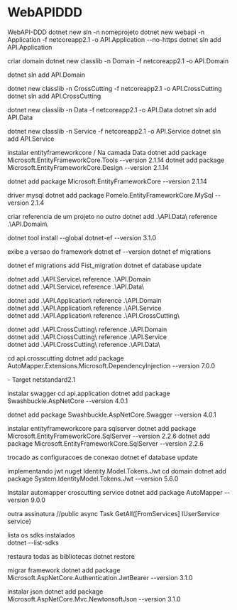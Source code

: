 # WebAPIDDD
WebAPI-DDD
dotnet new sln -n nomeprojeto
dotnet new webapi -n Application -f netcoreapp2.1 -o API.Application --no-https
dotnet sln add API.Application

criar domain
dotnet new classlib -n Domain -f netcoreapp2.1 -o API.Domain

dotnet sln add API.Domain


dotnet new classlib -n CrossCutting -f netcoreapp2.1 -o API.CrossCutting
dotnet sln add API.CrossCutting


dotnet new classlib -n Data -f netcoreapp2.1 -o API.Data
dotnet sln add API.Data


dotnet new classlib -n Service -f netcoreapp2.1 -o API.Service
dotnet sln add API.Service


instalar entityframeworkcore / Na camada Data
dotnet add package Microsoft.EntityFrameworkCore.Tools --version 2.1.14
dotnet add package Microsoft.EntityFrameworkCore.Design --version 2.1.14

dotnet add package Microsoft.EntityFrameworkCore --version 2.1.14

driver mysql
dotnet add package Pomelo.EntityFrameworkCore.MySql --version 2.1.4


criar referencia de um projeto no outro
 dotnet add .\API.Data\ reference .\API.Domain\
 
 
 dotnet tool install --global dotnet-ef --version 3.1.0
 
 exibe a versao do framework
 dotnet ef --version
 dotnet ef migrations
 
dotnet ef migrations  add Fist_migration
dotnet ef database update


 dotnet add .\API.Service\ reference .\API.Domain\
 dotnet add .\API.Service\ reference .\API.Data\  
 
 
 
 dotnet add .\API.Application\ reference .\API.Domain\
 dotnet add .\API.Application\ reference .\API.Service\
 dotnet add .\API.Application\ reference .\API.CrossCutting\
 
 dotnet add .\API.CrossCutting\ reference .\API.Domain\
  dotnet add .\API.CrossCutting\ reference .\API.Service\
   dotnet add .\API.CrossCutting\ reference .\API.Data\


cd api.crosscutting
dotnet add package AutoMapper.Extensions.Microsoft.DependencyInjection --version 7.0.0




  <PackageReference Include="Microsoft.EntityFrameworkCore" Version="2.1.14" />
- Target netstandard2.1



instalar swagger
cd api.application
dotnet add package Swashbuckle.AspNetCore --version 4.0.1

dotnet add package Swashbuckle.AspNetCore.Swagger --version 4.0.1


instalar entityframeworkcore para sqlserver
dotnet add package Microsoft.EntityFrameworkCore.SqlServer --version 2.2.6
dotnet add package Microsoft.EntityFrameworkCore.SqlServer --version 2.2.6

trocado as configuracoes de conexao
dotnet ef database update

implementando jwt
nuget Identity.Model.Tokens.Jwt
cd domain
dotnet add package System.IdentityModel.Tokens.Jwt --version 5.6.0
 

Instalar automapper 
croscutting
service
dotnet add package AutoMapper --version 9.0.0


outra assinatura
        //public async Task<ActionResult> GetAll([FromServices] IUserService service)
		
lista os sdks instalados		
dotnet --list-sdks

restaura todas as bibliotecas
dotnet restore


migrar framework
dotnet add package Microsoft.AspNetCore.Authentication.JwtBearer --version 3.1.0		


instalar json
dotnet add package Microsoft.AspNetCore.Mvc.NewtonsoftJson --version 3.1.0




